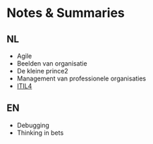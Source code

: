 # Notes & Summaries

## NL
- Agile
- Beelden van organisatie 
- De kleine prince2
- Management van professionele organisaties
- [ITIL4](https://nl.wikipedia.org/wiki/ITIL_4)

## EN
- Debugging
- Thinking in bets
